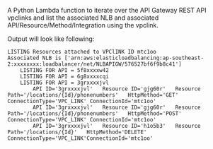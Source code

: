 A Python Lambda function to iterate over the API Gateway REST API vpclinks and list the associated NLB and associated API/Resource/Method/Integration using the vpclink.

Output will look like following:
```
LISTING Resources attached to VPClINK ID mtc1oo 
Associated NLB is ['arn:aws:elasticloadbalancing:ap-southeast-2:xxxxxxxx:loadbalancer/net/NLBAPIGW/576527bf6f9b8c41']
    LISTING FOR API = 5f8xxxxw42
    LISTING FOR API = 6g8xxxxcqi
    LISTING FOR API = 3grxxxxjvl
        API ID='3grxxxxjvl'   Resource ID='gjg60r'   Resource Path='/locations/{Id}/phonenumbers'   HttpMethod='GET' ConnectionType='VPC_LINK' ConnectionId='mtc1oo'
        API ID='3grxxxxjvl'   Resource ID='gjg60r'   Resource Path='/locations/{Id}/phonenumbers'   HttpMethod='POST' ConnectionType='VPC_LINK' ConnectionId='mtc1oo'
        API ID='3grxxxxjvl'   Resource ID='h1o5b3'   Resource Path='/locations/{Id}'   HttpMethod='DELETE' ConnectionType='VPC_LINK'ConnectionId='mtc1oo'
```